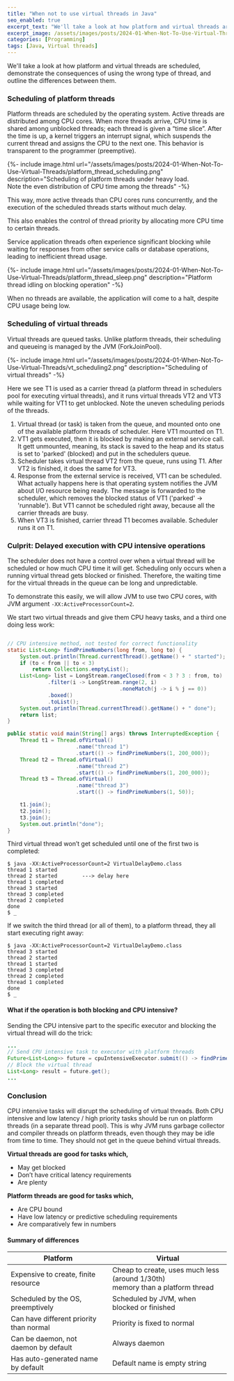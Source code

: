 ```yaml
---
title: "When not to use virtual threads in Java"
seo_enabled: true
excerpt_text: "We'll take a look at how platform and virtual threads are scheduled, demonstrate the consequences of using the wrong type of thread, and outline"
excerpt_image: /assets/images/posts/2024-01-When-Not-To-Use-Virtual-Threads/vt_vs_pt_meme-edit-s.webp
categories: [Programming]
tags: [Java, Virtual threads]
---
```


We'll take a look at how platform and virtual threads are scheduled, demonstrate the consequences of using the wrong type of thread, and outline the differences between them.

  
### Scheduling of platform threads


Platform threads are scheduled by the operating system. Active threads are distributed among CPU cores. When more threads arrive, CPU time is shared among unblocked threads; each thread is given a “time slice”. After the time is up, a kernel triggers an interrupt signal, which suspends the current thread and assigns the CPU to the next one. This behavior is transparent to the programmer (preemptive).

{%- include image.html url="/assets/images/posts/2024-01-When-Not-To-Use-Virtual-Threads/platform_thread_scheduling.png" description="Scheduling of platform threads under heavy load.<br>Note the even distribution of CPU time among the threads" -%}

This way, more active threads than CPU cores runs concurrently, and the execution of the scheduled threads starts without much delay.

This also enables the control of thread priority by allocating more CPU time to certain threads.

Service application threads often experience significant blocking while waiting for responses from other service calls or database operations, leading to inefficient thread usage.

{%- include image.html url="/assets/images/posts/2024-01-When-Not-To-Use-Virtual-Threads/platform_thread_sleep.png" description="Platform thread idling on blocking operation" -%}

When no threads are available, the application will come to a halt, despite CPU usage being low.    


### Scheduling of virtual threads

Virtual threads are queued tasks. Unlike platform threads, their scheduling and queueing is managed by the JVM (ForkJoinPool).

{%- include image.html url="/assets/images/posts/2024-01-When-Not-To-Use-Virtual-Threads/vt_scheduling2.png" description="Scheduling of virtual threads" -%}

Here we see T1 is used as a carrier thread (a platform thread in schedulers pool for executing virtual threads), and it runs virtual threads VT2 and VT3 while waiting for VT1 to get unblocked. Note the uneven scheduling periods of the threads.

1. Virtual thread (or task) is taken from the queue, and mounted onto one of the available platform threads of scheduler. Here VT1 mounted on T1.
2. VT1 gets executed, then it is blocked by making an external service call. It gett unmounted, meaning, its stack is saved to the heap and its status is set to 'parked' (blocked) and put in the schedulers queue.
3. Scheduler takes virtual thread VT2 from the queue, runs using T1. After VT2 is finished, it does the same for VT3. 
4. Response from the external service is received, VT1 can be scheduled. What actually happens here is that operating system notifies the JVM about I/O resource being ready. The message is forwarded to the scheduler, which removes the blocked status of VT1 ('parked' -> 'runnable'). But VT1 cannot be scheduled right away, because all the carrier threads are busy.
5. When VT3 is finished, carrier thread T1 becomes available. Scheduler runs it on T1. 


### Culprit: Delayed execution with CPU intensive operations

The scheduler does not have a control over when a virtual thread will be scheduled or how much CPU time it will get. Scheduling only occurs when a running virtual thread gets blocked or finished. Therefore, the waiting time for the virtual threads in the queue can be long and unpredictable.

To demonstrate this easily, we will allow JVM to use two CPU cores, with JVM argument `-XX:ActiveProcessorCount=2`.

We start two virtual threads and give them CPU heavy tasks, and a third one doing less work:

```java

// CPU intensive method, not tested for correct functionality
static List<Long> findPrimeNumbers(long from, long to) {
    System.out.println(Thread.currentThread().getName() + " started");
    if (to < from || to < 3)
        return Collections.emptyList();
    List<Long> list = LongStream.rangeClosed(from < 3 ? 3 : from, to)
             .filter(i -> LongStream.range(2, i)
                                    .noneMatch(j -> i % j == 0))
             .boxed()
             .toList();
    System.out.println(Thread.currentThread().getName() + " done");
    return list;
}

public static void main(String[] args) throws InterruptedException {
    Thread t1 = Thread.ofVirtual()
                      .name("thread 1")
                      .start(() -> findPrimeNumbers(1, 200_000));
    Thread t2 = Thread.ofVirtual()
                      .name("thread 2")
                      .start(() -> findPrimeNumbers(1, 200_000));
    Thread t3 = Thread.ofVirtual()
                      .name("thread 3")
                      .start(() -> findPrimeNumbers(1, 50));

    t1.join();
    t2.join();
    t3.join();
    System.out.println("done");
}

```

Third virtual thread won’t get scheduled until one of the first two is completed:
```console
$ java -XX:ActiveProcessorCount=2 VirtualDelayDemo.class
thread 1 started
thread 2 started        ---> delay here
thread 1 completed
thread 3 started
thread 3 completed
thread 2 completed
done
$ _
```

If we switch the third thread (or all of them), to a platform thread, they all start executing right away:
```console
$ java -XX:ActiveProcessorCount=2 VirtualDelayDemo.class
thread 3 started
thread 2 started
thread 1 started
thread 3 completed
thread 2 completed
thread 1 completed
done
$ _
```

#### What if the operation is both blocking and CPU intensive?

Sending the CPU intensive part to the specific executor and blocking the virtual thread will do the trick:
```java
...
// Send CPU intensive task to executor with platform threads
Future<List<Long>> future = cpuIntensiveExecutor.submit(() -> findPrimeNumbers(1, 1000));
// Block the virtual thread
List<Long> result = future.get();
...
```

### Conclusion

CPU intensive tasks will disrupt the scheduling of virtual threads. Both CPU intensive and low latency / high priority tasks should be run on platform threads (in a separate thread pool). This is why JVM runs garbage collector and compiler threads on platform threads, even though they may be idle from time to time. They should not get in the queue behind virtual threads.


**Virtual threads are good for tasks which,**
 - May get blocked 
 - Don’t have critical latency requirements
 - Are plenty

**Platform threads are good for tasks which,**
 - Are CPU bound
 - Have low latency or predictive scheduling requirements
 - Are comparatively few in numbers


#### Summary of differences
<div class="center-table table800 bordered-table"></div>

| **Platform**                            | **Virtual**                                                                  |
|-----------------------------------------|------------------------------------------------------------------------------|
| Expensive to create, finite resource    | Cheap to create, uses much less (around 1/30th)<br/>memory than a platform thread |
| Scheduled by the OS, preemptively       | Scheduled by JVM, when blocked or finished                                   |
| Can have different priority than normal | Priority is fixed to normal                                                  |
| Can be daemon, not daemon by default    | Always daemon                                                                |
| Has auto-generated name by default      | Default name is empty string                                                 |
